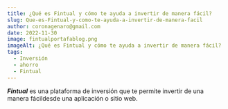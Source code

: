 ```yaml
---
title: ¿Qué es Fintual y cómo te ayuda a invertir de manera fácil?
slug: Que-es-Fintual-y-como-te-ayuda-a-invertir-de-manera-facil
author: coronagenaro@gmail.com
date: 2022-11-30
image: fintualportafablog.png
imageAlt: ¿Qué es Fintual y cómo te ayuda a invertir de manera fácil?
tags:
  - Inversión
  - ahorro
  - Fintual
---
```

***F﻿intual*** es una plataforma de inversión que te permite invertir de una manera fácildesde una aplicación o sitio web.<br/><br/>